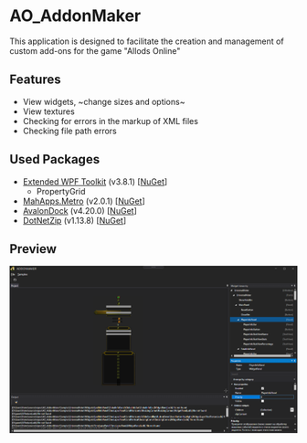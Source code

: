 # AO_AddonMaker
This application is designed to facilitate the creation and management of custom add-ons for the game "Allods Online"
## Features
* View widgets, ~change sizes and options~
* View textures
* Checking for errors in the markup of XML files
* Checking file path errors
## Used Packages
* [Extended WPF Toolkit](https://github.com/xceedsoftware/wpftoolkit) (v3.8.1) [[NuGet](https://www.nuget.org/packages/DotNetZip/1.13.8)]
  * PropertyGrid
* [MahApps.Metro](https://github.com/MahApps/MahApps.Metro) (v2.0.1) [[NuGet](https://www.nuget.org/packages/MahApps.Metro/2.0.1)]
* [AvalonDock](https://github.com/Dirkster99/AvalonDock) (v4.20.0) [[NuGet](https://www.nuget.org/packages/Dirkster.AvalonDock/4.20.0)]
* [DotNetZip](https://github.com/haf/DotNetZip.Semverd) (v1.13.8) [[NuGet](https://www.nuget.org/packages/DotNetZip/1.13.8)]
## Preview
<img src="scr01.png" width="1024" />
